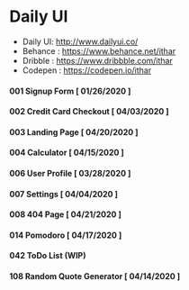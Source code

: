 # Daily UI

*  Daily UI: http://www.dailyui.co/
*  Behance : https://www.behance.net/ithar
*  Dribble : https://www.dribbble.com/ithar
*  Codepen : https://codepen.io/ithar

#### 001 Signup Form [ 01/26/2020 ]
#### 002 Credit Card Checkout [ 04/03/2020 ]
#### 003 Landing Page [ 04/20/2020 ]
#### 004 Calculator [ 04/15/2020 ]
#### 006 User Profile [ 03/28/2020 ]
#### 007 Settings [ 04/04/2020 ]
#### 008 404 Page [ 04/21/2020 ]
#### 014 Pomodoro [ 04/17/2020 ]
#### 042 ToDo List (WIP)
#### 108 Random Quote Generator [ 04/14/2020 ]








